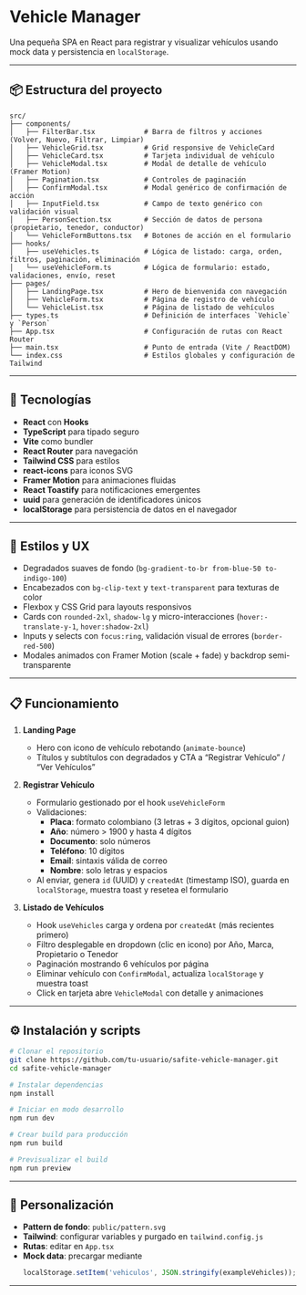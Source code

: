 # Vehicle Manager

Una pequeña SPA en React para registrar y visualizar vehículos usando mock data y persistencia en `localStorage`.

---

## 📦 Estructura del proyecto

```text
src/
├── components/
│   ├── FilterBar.tsx            # Barra de filtros y acciones (Volver, Nuevo, Filtrar, Limpiar)
│   ├── VehicleGrid.tsx          # Grid responsive de VehicleCard
│   ├── VehicleCard.tsx          # Tarjeta individual de vehículo
│   ├── VehicleModal.tsx         # Modal de detalle de vehículo (Framer Motion)
│   ├── Pagination.tsx           # Controles de paginación
│   ├── ConfirmModal.tsx         # Modal genérico de confirmación de acción
│   ├── InputField.tsx           # Campo de texto genérico con validación visual
│   ├── PersonSection.tsx        # Sección de datos de persona (propietario, tenedor, conductor)
│   └── VehicleFormButtons.tsx   # Botones de acción en el formulario
├── hooks/
│   ├── useVehicles.ts           # Lógica de listado: carga, orden, filtros, paginación, eliminación
│   └── useVehicleForm.ts        # Lógica de formulario: estado, validaciones, envío, reset
├── pages/
│   ├── LandingPage.tsx          # Hero de bienvenida con navegación
│   ├── VehicleForm.tsx          # Página de registro de vehículo
│   └── VehicleList.tsx          # Página de listado de vehículos
├── types.ts                     # Definición de interfaces `Vehicle` y `Person`
├── App.tsx                      # Configuración de rutas con React Router
├── main.tsx                     # Punto de entrada (Vite / ReactDOM)
└── index.css                    # Estilos globales y configuración de Tailwind
```

---

## 🚀 Tecnologías

- **React** con **Hooks**
- **TypeScript** para tipado seguro
- **Vite** como bundler
- **React Router** para navegación
- **Tailwind CSS** para estilos
- **react-icons** para iconos SVG
- **Framer Motion** para animaciones fluidas
- **React Toastify** para notificaciones emergentes
- **uuid** para generación de identificadores únicos
- **localStorage** para persistencia de datos en el navegador

---

## 🎨 Estilos y UX

- Degradados suaves de fondo (`bg-gradient-to-br from-blue-50 to-indigo-100`)
- Encabezados con `bg-clip-text` y `text-transparent` para texturas de color
- Flexbox y CSS Grid para layouts responsivos
- Cards con `rounded-2xl`, `shadow-lg` y micro-interacciones (`hover:-translate-y-1`, `hover:shadow-2xl`)
- Inputs y selects con `focus:ring`, validación visual de errores (`border-red-500`)
- Modales animados con Framer Motion (scale + fade) y backdrop semi-transparente

---

## 📋 Funcionamiento

1. **Landing Page**
   - Hero con icono de vehículo rebotando (`animate-bounce`)
   - Títulos y subtítulos con degradados y CTA a “Registrar Vehículo” / “Ver Vehículos”

2. **Registrar Vehículo**
   - Formulario gestionado por el hook `useVehicleForm`
   - Validaciones:
     - **Placa**: formato colombiano (3 letras + 3 dígitos, opcional guion)
     - **Año**: número > 1900 y hasta 4 dígitos
     - **Documento**: solo números
     - **Teléfono**: 10 dígitos
     - **Email**: sintaxis válida de correo
     - **Nombre**: solo letras y espacios
   - Al enviar, genera `id` (UUID) y `createdAt` (timestamp ISO), guarda en `localStorage`, muestra toast y resetea el formulario

3. **Listado de Vehículos**
   - Hook `useVehicles` carga y ordena por `createdAt` (más recientes primero)
   - Filtro desplegable en dropdown (clic en icono) por Año, Marca, Propietario o Tenedor
   - Paginación mostrando 6 vehículos por página
   - Eliminar vehículo con `ConfirmModal`, actualiza `localStorage` y muestra toast
   - Click en tarjeta abre `VehicleModal` con detalle y animaciones

---

## ⚙️ Instalación y scripts

```bash
# Clonar el repositorio
git clone https://github.com/tu-usuario/safite-vehicle-manager.git
cd safite-vehicle-manager

# Instalar dependencias
npm install

# Iniciar en modo desarrollo
npm run dev

# Crear build para producción
npm run build

# Previsualizar el build
npm run preview
```

---

## 📂 Personalización

- **Pattern de fondo**: `public/pattern.svg`
- **Tailwind**: configurar variables y purgado en `tailwind.config.js`
- **Rutas**: editar en `App.tsx`
- **Mock data**: precargar mediante
  ```js
  localStorage.setItem('vehiculos', JSON.stringify(exampleVehicles));
  ```

---